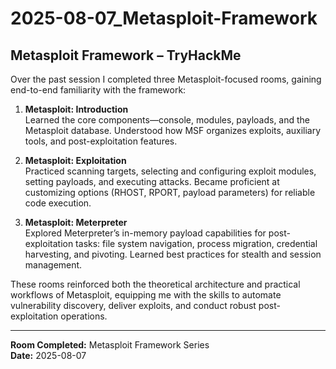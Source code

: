 # 2025-08-07_Metasploit-Framework

## Metasploit Framework – TryHackMe

Over the past session I completed three Metasploit-focused rooms, gaining end-to-end familiarity with the framework:

1. **Metasploit: Introduction**  
   Learned the core components—console, modules, payloads, and the Metasploit database. Understood how MSF organizes exploits, auxiliary tools, and post-exploitation features.

2. **Metasploit: Exploitation**  
   Practiced scanning targets, selecting and configuring exploit modules, setting payloads, and executing attacks. Became proficient at customizing options (RHOST, RPORT, payload parameters) for reliable code execution.

3. **Metasploit: Meterpreter**  
   Explored Meterpreter’s in-memory payload capabilities for post-exploitation tasks: file system navigation, process migration, credential harvesting, and pivoting. Learned best practices for stealth and session management.

These rooms reinforced both the theoretical architecture and practical workflows of Metasploit, equipping me with the skills to automate vulnerability discovery, deliver exploits, and conduct robust post-exploitation operations.

---

**Room Completed:** Metasploit Framework Series  
**Date:** 2025-08-07  
